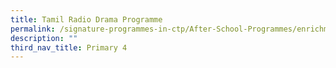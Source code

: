 ```yaml
---
title: Tamil Radio Drama Programme
permalink: /signature-programmes-in-ctp/After-School-Programmes/enrichment/p4/tamil-radio-drama-programme/
description: ""
third_nav_title: Primary 4
---
```


